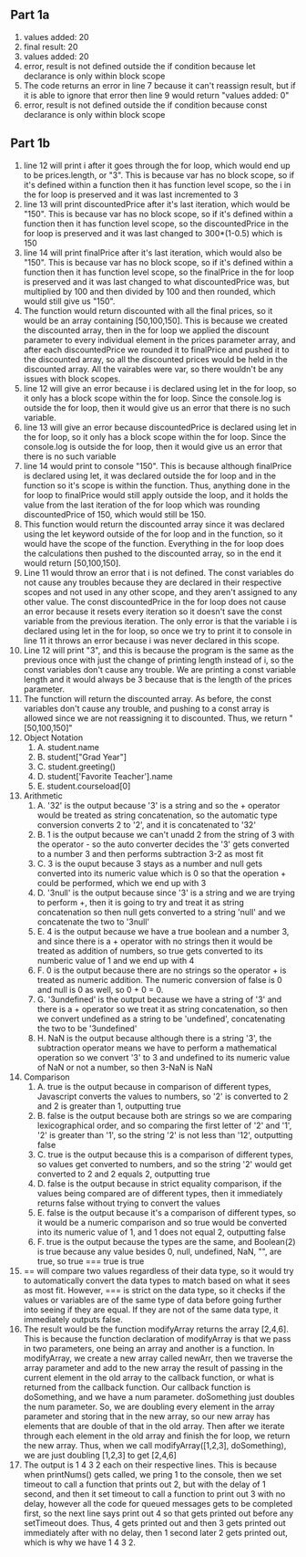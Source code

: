 ## Part 1a 

1. values added: 20
2. final result: 20
3. values added: 20
4. error, result is not defined outside the if condition because let declarance is only within block scope
5. The code returns an error in line 7 because it can't reassign result, but if it is able to ignore that error then line 9 would return "values added: 0"
6. error, result is not defined outside the if condition because const declarance is only within block scope

## Part 1b
1. line 12 will print i after it goes through the for loop, which would end up to be prices.length, or "3". This is because var has no block scope, so if it's defined within a function then it has function level scope, so the i in the for loop is preserved and it was last incremented to 3
2. line 13 will print discountedPrice after it's last iteration, which would be "150". This is because var has no block scope, so if it's defined within a function then it has function level scope, so the discountedPrice in the for loop is preserved and it was last changed to 300*(1-0.5) which is 150
3. line 14 will print finalPrice after it's last iteration, which would also be "150". This is because var has no block scope, so if it's defined within a function then it has function level scope, so the finalPrice in the for loop is preserved and it was last changed to what discountedPrice was, but multiplied by 100 and then divided by 100 and then rounded, which would still give us "150".
4. The function would return discounted with all the final prices, so it would be an array containing [50,100,150]. This is because we created the discounted array, then in the for loop we applied the discount parameter to every individual element in the prices parameter array, and after each discountedPrice we rounded it to finalPrice and pushed it to the discounted array, so all the discounted prices would be held in the discounted array. All the vairables were var, so there wouldn't be any issues with block scopes.
5. line 12 will give an error because i is declared using let in the for loop, so it only has a block scope within the for loop. Since the console.log is outside the for loop, then it would give us an error that there is no such variable.
6.  line 13 will give an error because discountedPrice is declared using let in the for loop, so it only has a block scope within the for loop. Since the console.log is outside the for loop, then it would give us an error that there is no such variable
7.  line 14 would print to console "150". This is because although finalPrice is declared using let, it was declared outside the for loop and in the function so it's scope is within the function. Thus, anything done in the for loop to finalPrice would still apply outside the loop, and it holds the value from the last iteration of the for loop which was rounding discountedPrice of 150, which would still be 150.
8.  This function would return the discounted array since it was declared using the let keyword outside of the for loop and in the function, so it would have the scope of the function. Everything in the for loop does the calculations then pushed to the discounted array, so in the end it would return [50,100,150].
9.  Line 11 would throw an error that i is not defined. The const variables do not cause any troubles because they are declared in their respective scopes and not used in any other scope, and they aren't assigned to any other value. The const discountedPrice in the for loop does not cause an error because it resets every iteration so it doesn't save the const variable from the previous iteration. The only error is that the variable i is declared using let in the for loop, so once we try to print it to console in line 11 it throws an error because i was never declared in this scope.
10. Line 12 will print "3", and this is because the program is the same as the previous once with just the change of printing length instead of i, so the const variables don't cause any trouble. We are printing a const variable length and it would always be 3 because that is the length of the prices parameter.
11. The function will return the discounted array. As before, the const variables don't cause any trouble, and pushing to a const array is allowed since we are not reassigning it to discounted. Thus, we return "[50,100,150]"
12. Object Notation
    1.  A. student.name     
    2.  B. student["Grad Year"]     
    3.  C. student.greeting()   
    4.  D. student['Favorite Teacher'].name     
    5.  E. student.courseload[0]
13. Arithmetic
    1.  A. '32' is the output because '3' is a string and so the + operator would be treated as string concatenation, so the automatic type conversion converts 2 to '2', and it is concatenated to '32'
    2.  B. 1 is the output because we can't unadd 2 from the string of 3 with the operator - so the auto converter decides the '3' gets converted to a number 3 and then performs subtraction 3-2 as most fit
    3.  C. 3 is the ouput because 3 stays as a number and null gets converted into its numeric value which is 0 so that the operation + could be performed, which we end up with 3
    4.  D. '3null' is the output because since '3' is a string and we are trying to perform +, then it is going to try and treat it as string concatenation so then null gets converted to a string 'null' and we concatenate the two to '3null'
    5.  E. 4 is the output because we have a true boolean and a number 3, and since there is a + operator with no strings then it would be treated as addition of numbers, so true gets converted to its numberic value of 1 and we end up with 4
    6.  F. 0 is the output because there are no strings so the operator + is treated as numeric addition. The numeric conversion of false is 0 and null is 0 as well, so 0 + 0 = 0.
    7.  G. '3undefined' is the output because we have a string of '3' and there is a + operator so we treat it as string concatenation, so then we convert undefined as a string to be 'undefined', concatenating the two to be '3undefined'
    8.  H. NaN is the output because although there is a string '3', the subtraction operator means we have to perform a mathematical operation so we convert '3' to 3 and undefined to its numeric value of NaN or not a number, so then 3-NaN is NaN
14. Comparison
    1.  A. true is the output because in comparison of different types, Javascript converts the values to numbers, so '2' is converted to 2 and 2 is greater than 1, outputting true
    2.  B. false is the output because both are strings so we are comparing lexicographical order, and so comparing the first letter of '2' and '1', '2' is greater than '1', so the string '2' is not less than '12', outputting false
    3.  C. true is the output because this is a comparison of different types, so values get converted to numbers, and so the string '2' would get converted to 2 and 2 equals 2, outputting true
    4.  D. false is the output because in strict equality comparison, if the values being compared are of different types, then it immediately returns false without trying to convert the values
    5.  E. false is the output because it's a comparison of different types, so it would be a numeric comparison and so true would be converted into its numeric value of 1, and 1 does not equal 2, outputting false
    6.  F. true is the output because the types are the same, and Boolean(2) is true because any value besides 0, null, undefined, NaN, "", are true, so true === true is true
15. == will compare two values regardless of their data type, so it would try to automatically convert the data types to match based on what it sees as most fit. However, === is strict on the data type, so it checks if the values or variables are of the same type of data before going further into seeing if they are equal. If they are not of the same data type, it immediately outputs false.
17. The result would be the function modifyArray returns the array [2,4,6]. This is because the function declaration of modifyArray is that we pass in two parameters, one being an array and another is a function. In modifyArray, we create a new array called newArr, then we traverse the array parameter and add to the new array the result of passing in the current element in the old array to the callback function, or what is returned from the callback function. Our callback function is doSomething, and we have a num parameter. doSomething just doubles the num parameter. So, we are doubling every element in the array parameter and storing that in the new array, so our new array has elements that are double of that in the old array. Then after we iterate through each element in the old array and finish the for loop, we return the new array. Thus, when we call modifyArray([1,2,3], doSomething), we are just doubling [1,2,3] to get [2,4,6]
19. The output is 1 4 3 2 each on their respective lines. This is because when printNums() gets called, we pring 1 to the console, then we set timeout to call a function that prints out 2, but with the delay of 1 second, and then it set timeout to call a function to print out 3 with no delay, however all the code for queued messages gets to be completed first, so the next line says print out 4 so that gets printed out before any setTimeout does. Thus, 4 gets printed out and then 3 gets printed out immediately after with no delay, then 1 second later 2 gets printed out, which is why we have 1 4 3 2.